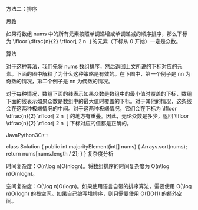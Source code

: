 方法二：排序

思路

如果将数组 nums 中的所有元素按照单调递增或单调递减的顺序排序，那么下标为 \lfloor \dfrac{n}{2} \rfloor⌊
2
n
​
⌋ 的元素（下标从 0 开始）一定是众数。

算法

对于这种算法，我们先将 nums 数组排序，然后返回上文所说的下标对应的元素。下面的图中解释了为什么这种策略是有效的。在下图中，第一个例子是 nn 为奇数的情况，第二个例子是 nn 为偶数的情况。



对于每种情况，数组下面的线表示如果众数是数组中的最小值时覆盖的下标，数组下面的线表示如果众数是数组中的最大值时覆盖的下标。对于其他的情况，这条线会在这两种极端情况的中间。对于这两种极端情况，它们会在下标为 \lfloor \dfrac{n}{2} \rfloor⌊
2
n
​
⌋ 的地方有重叠。因此，无论众数是多少，返回 \lfloor \dfrac{n}{2} \rfloor⌊
2
n
​
⌋ 下标对应的值都是正确的。

JavaPython3C++

class Solution {
public int majorityElement(int[] nums) {
Arrays.sort(nums);
return nums[nums.length / 2];
}
}
复杂度分析

时间复杂度：O(n\log n)O(nlogn)。将数组排序的时间复杂度为 O(n\log n)O(nlogn)。

空间复杂度：O(\log n)O(logn)。如果使用语言自带的排序算法，需要使用 O(\log n)O(logn) 的栈空间。如果自己编写堆排序，则只需要使用 O(1)O(1) 的额外空间。
